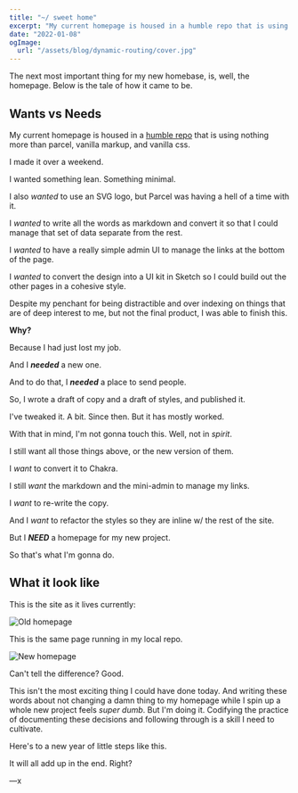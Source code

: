 ```yaml
---
title: "~/ sweet home"
excerpt: "My current homepage is housed in a humble repo that is using nothing more than parcel, vanilla markup, and vanilla css. I made it over a weekend. I wanted something lean. Something minimal."
date: "2022-01-08"
ogImage:
  url: "/assets/blog/dynamic-routing/cover.jpg"
---
```


The next most important thing for my new homebase, is, well, the homepage. Below is the tale of how it came to be.

## Wants vs Needs

My current homepage is housed in a [humble repo](https://github.com/rttnbrgr/rttnbrgr.com) that is using nothing more than parcel, vanilla markup, and vanilla css.

I made it over a weekend.

I wanted something lean. Something minimal.

I also _wanted_ to use an SVG logo, but Parcel was having a hell of a time with it.

I _wanted_ to write all the words as markdown and convert it so that I could manage that set of data separate from the rest.

I _wanted_ to have a really simple admin UI to manage the links at the bottom of the page.

I _wanted_ to convert the design into a UI kit in Sketch so I could build out the other pages in a cohesive style.

Despite my penchant for being distractible and over indexing on things that are of deep interest to me, but not the final product, I was able to finish this.

**Why?**

Because I had just lost my job.

And I **_needed_** a new one.

And to do that, I **_needed_** a place to send people.

So, I wrote a draft of copy and a draft of styles, and published it.

I've tweaked it. A bit. Since then. But it has mostly worked.

With that in mind, I'm not gonna touch this. Well, not in _spirit_.

I still want all those things above, or the new version of them.

I _want_ to convert it to Chakra.

I still _want_ the markdown and the mini-admin to manage my links.

I _want_ to re-write the copy.

And I _want_ to refactor the styles so they are inline w/ the rest of the site.

But I **_NEED_** a homepage for my new project.

So that's what I'm gonna do.

## What it look like

This is the site as it lives currently:

![Old homepage](/assets/blog/3/old-homepage.jpg)

This is the same page running in my local repo.

![New homepage](/assets/blog/3/new-homepage.jpg)

Can't tell the difference? Good.

This isn't the most exciting thing I could have done today. And writing these words about not changing a damn thing to my homepage while I spin up a whole new project feels _super dumb_. But I'm doing it. Codifying the practice of documenting these decisions and following through is a skill I need to cultivate.

Here's to a new year of little steps like this.

It will all add up in the end. Right?

—x
